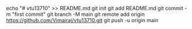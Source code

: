 
echo "# vtu13710" >> README.md
git init
git add README.md
git commit -m "first commit"
git branch -M main
git remote add origin https://github.com/Vimairaj/vtu13710.git
git push -u origin main
